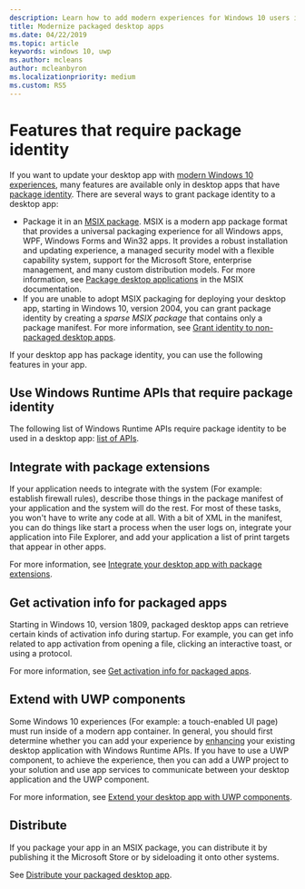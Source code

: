 ```yaml
---
description: Learn how to add modern experiences for Windows 10 users in a desktop application that you have packaged in a Windows app package.
title: Modernize packaged desktop apps
ms.date: 04/22/2019
ms.topic: article
keywords: windows 10, uwp
ms.author: mcleans
author: mcleanbyron
ms.localizationpriority: medium
ms.custom: RS5
---
```


# Features that require package identity

If you want to update your desktop app with [modern Windows 10 experiences](index.md), many features are available only in desktop apps that have [package identity](/uwp/schemas/appxpackage/uapmanifestschema/element-identity). There are several ways to grant package identity to a desktop app:

* Package it in an [MSIX package](/windows/msix/desktop/desktop-to-uwp-root). MSIX is a modern app package format that provides a universal packaging experience for all Windows apps, WPF, Windows Forms and Win32 apps. It provides a robust installation and updating experience, a managed security model with a flexible capability system, support for the Microsoft Store, enterprise management, and many custom distribution models. For more information, see [Package desktop applications](/windows/msix/desktop/desktop-to-uwp-root) in the MSIX documentation.
* If you are unable to adopt MSIX packaging for deploying your desktop app, starting in Windows 10, version 2004, you can grant package identity by creating a *sparse MSIX package* that contains only a package manifest. For more information, see [Grant identity to non-packaged desktop apps](grant-identity-to-nonpackaged-apps.md).

If your desktop app has package identity, you can use the following features in your app.

## Use Windows Runtime APIs that require package identity

The following list of Windows Runtime APIs require package identity to be used in a desktop app: [list of APIs](desktop-to-uwp-supported-api.md#list-of-apis).

## Integrate with package extensions

If your application needs to integrate with the system (For example: establish firewall rules), describe those things in the package manifest of your application and the system will do the rest. For most of these tasks, you won't have to write any code at all. With a bit of XML in the manifest, you can do things like start a process when the user logs on, integrate your application into File Explorer, and add your application a list of print targets that appear in other apps.

For more information, see [Integrate your desktop app with package extensions](desktop-to-uwp-extensions.md).

## Get activation info for packaged apps

Starting in Windows 10, version 1809, packaged desktop apps can retrieve certain kinds of activation info during startup. For example, you can get info related to app activation from opening a file, clicking an interactive toast, or using a protocol.

For more information, see [Get activation info for packaged apps](get-activation-info-for-packaged-apps.md).

## Extend with UWP components

Some Windows 10 experiences (For example: a touch-enabled UI page) must run inside of a modern app container. In general, you should first determine whether you can add your experience by [enhancing](desktop-to-uwp-enhance.md) your existing desktop application with Windows Runtime APIs. If you have to use a UWP component, to achieve the experience, then you can add a UWP project to your solution and use app services to communicate between your desktop application and the UWP component.

For more information, see [Extend your desktop app with UWP components](desktop-to-uwp-extend.md).

## Distribute

If you package your app in an MSIX package, you can distribute it by publishing it the Microsoft Store or by sideloading it onto other systems.

See [Distribute your packaged desktop app](desktop-to-uwp-distribute.md).